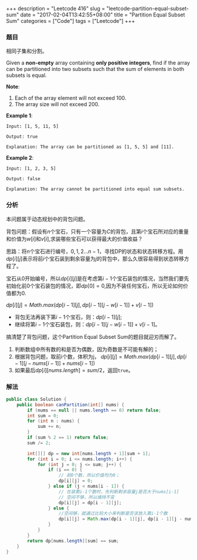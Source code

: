 +++
description = "Leetcode 416"
slug = "leetcode-partition-equal-subset-sum"
date = "2017-02-04T13:42:55+08:00"
title = "Partition Equal Subset Sum"
categories = ["Code"]
tags = ["Leetcode"]
+++

### 题目

相同子集和分割。

Given a __non-empty__ array containing __only positive integers__, find if the array can be partitioned into two subsets such that the sum of elements in both subsets is equal.

__Note__:

1. Each of the array element will not exceed 100.
2. The array size will not exceed 200.

__Example 1__:

```console
Input: [1, 5, 11, 5]

Output: true

Explanation: The array can be partitioned as [1, 5, 5] and [11].
```

__Example 2__:

```console
Input: [1, 2, 3, 5]

Output: false

Explanation: The array cannot be partitioned into equal sum subsets.
```

### 分析

本问题属于动态规划中的背包问题。

背包问题：假设有$n$个宝石，只有一个容量为$C$的背包，且第$i$个宝石所对应的重量和价值为$w[i]$和$v[i]$,求装哪些宝石可以获得最大的价值收益？

思路：将$n$个宝石进行编号，$0, 1, 2 \dots n-1$，寻找DP的状态和状态转移方程。用$dp[i][j]$表示将前$i$个宝石装到剩余容量为$j$的背包中，那么久很容易得到状态转移方程了。

宝石从0开始编号，所以$dp[i][j]$是在考虑第$i-1$个宝石装包的情况，当然我们要先初始化前0个宝石装包的情况，即$dp[0]=0$,因为不装任何宝石，所以无论如何价值都为0.

$dp[i][j]=Math.max(dp[i-1][j],dp[i-1][j-w[i-1]]+v[i-1])$

* 背包无法再装下第$i-1$个宝石，则：$dp[i-1][j]$;
* 继续将第$i-1$个宝石装包，则：$dp[i-1][j-w[i-1]]+v[i-1]$。

搞清楚了背包问题，这个Partition Equal Subset Sum的题目就迎刃而解了。

1. 判断数组中所有数的和是否为偶数，因为奇数是不可能有解的；
2. 根据背包问题，取前i个数，体积为j，
    $dp[i][j]=Math.max(dp[i-1][j],dp[i-1][j-nums[i-1]]+nums[i-1])$
3. 如果最后$dp[i][nums.length]=sum/2$，返回`true`。

### 解法

```java
public class Solution {
    public boolean canPartition(int[] nums) {
        if (nums == null || nums.length == 0) return false;
        int sum = 0;
        for (int n : nums) {
            sum += n;
        }
        if (sum % 2 == 1) return false;
        sum /= 2;

        int[][] dp = new int[nums.length + 1][sum + 1];
        for (int i = 0; i <= nums.length; i++) {
            for (int j = 0; j <= sum; j++) {
                if (i == 0) {
                    // 前0个数，所以价值均为0；
                    dp[i][j] = 0;
                } else if (j < nums[i - 1]) {
                    // 在装第i-1个数时，先判断剩余容量j是否大于nums[i-1]
                    // 空间不够，所以维持不变
                    dp[i][j] = dp[i - 1][j];
                } else {
                    //空间够，就通过比较大小来判断是否该放入第i-1个数
                    dp[i][j] = Math.max(dp[i - 1][j], dp[i - 1][j - nums[i - 1]] + nums[i - 1]);
                }
            }
        }
        return dp[nums.length][sum] == sum;
    }
}
```